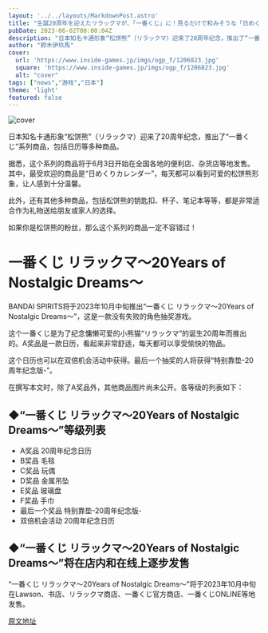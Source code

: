 ```yaml
---
layout: '../../layouts/MarkdownPost.astro'
title: "生誕20周年を迎えたリラックマが、「一番くじ」に！見るだけで和みそうな「日めくりカレンダー」などを用意"
pubDate: 2023-06-02T08:00:04Z
description: "日本知名卡通形象“松饼熊”（リラックマ）迎来了20周年纪念，推出了“一番くじ”系列商品，包括日历等多种商品。"
author: "鈴木伊玖馬"
cover:
  url: 'https://www.inside-games.jp/imgs/ogp_f/1206823.jpg'
  square: 'https://www.inside-games.jp/imgs/ogp_f/1206823.jpg'
  alt: "cover"
tags: ["news","游戏","日本"]
theme: 'light'
featured: false
---
```


![cover](https://www.inside-games.jp/imgs/ogp_f/1206823.jpg)

日本知名卡通形象“松饼熊”（リラックマ）迎来了20周年纪念，推出了“一番くじ”系列商品，包括日历等多种商品。

据悉，这个系列的商品将于6月3日开始在全国各地的便利店、杂货店等地发售。其中，最受欢迎的商品是“日めくりカレンダー”，每天都可以看到可爱的松饼熊形象，让人感到十分温馨。

此外，还有其他多种商品，包括松饼熊的钥匙扣、杯子、笔记本等等，都是非常适合作为礼物送给朋友或家人的选择。

如果你是松饼熊的粉丝，那么这个系列的商品一定不容错过！

# 一番くじ リラックマ～20Years of Nostalgic Dreams～

BANDAI SPIRITS将于2023年10月中旬推出“一番くじ リラックマ～20Years of Nostalgic Dreams～”，这是一款没有失败的角色抽奖游戏。

这个一番くじ是为了纪念慵懒可爱的小熊猫“リラックマ”的诞生20周年而推出的。A奖品是一款日历，看起来非常舒适，每天都可以享受愉快的物品。

这个日历也可以在双倍机会活动中获得。最后一个抽奖的人将获得“特别靠垫-20周年纪念版-”。

在撰写本文时，除了A奖品外，其他商品图片尚未公开。各等级的列表如下：

## ◆“一番くじ リラックマ～20Years of Nostalgic Dreams～”等级列表

- A奖品 20周年纪念日历
- B奖品 毛毯
- C奖品 玩偶
- D奖品 金属吊坠
- E奖品 玻璃盘
- F奖品 手巾
- 最后一个奖品 特别靠垫-20周年纪念版-
- 双倍机会活动 20周年纪念日历

## ◆“一番くじ リラックマ～20Years of Nostalgic Dreams～”将在店内和在线上逐步发售

“一番くじ リラックマ～20Years of Nostalgic Dreams～”将于2023年10月中旬在Lawson、书店、リラックマ商店、一番くじ官方商店、一番くじONLINE等地发售。

  [原文地址](https://www.inside-games.jp/article/2023/06/02/146343.html)